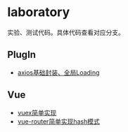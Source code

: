 # laboratory

实验、测试代码。具体代码查看对应分支。

## PlugIn

- [axios基础封装、全局Loading](https://github.com/haiweilian/laboratory/tree/PlugIn%40axios-global-config)

## Vue

- [vuex简单实现](https://github.com/haiweilian/laboratory/tree/Vue%40vuex-simple-implementation)
- [vue-router简单实现hash模式](https://github.com/haiweilian/laboratory/tree/Vue%40vue-router-hash-simple-implementation)
